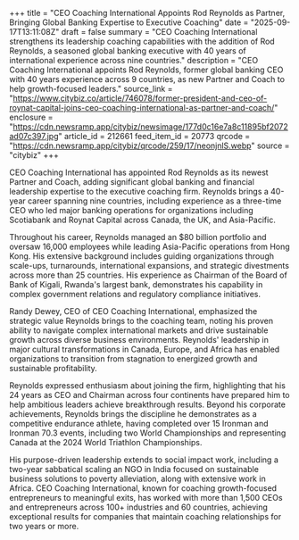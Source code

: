 +++
title = "CEO Coaching International Appoints Rod Reynolds as Partner, Bringing Global Banking Expertise to Executive Coaching"
date = "2025-09-17T13:11:08Z"
draft = false
summary = "CEO Coaching International strengthens its leadership coaching capabilities with the addition of Rod Reynolds, a seasoned global banking executive with 40 years of international experience across nine countries."
description = "CEO Coaching International appoints Rod Reynolds, former global banking CEO with 40 years experience across 9 countries, as new Partner and Coach to help growth-focused leaders."
source_link = "https://www.citybiz.co/article/746078/former-president-and-ceo-of-roynat-capital-joins-ceo-coaching-international-as-partner-and-coach/"
enclosure = "https://cdn.newsramp.app/citybiz/newsimage/177d0c16e7a8c11895bf2072ad07c397.jpg"
article_id = 212661
feed_item_id = 20773
qrcode = "https://cdn.newsramp.app/citybiz/qrcode/259/17/neonjnlS.webp"
source = "citybiz"
+++

<p>CEO Coaching International has appointed Rod Reynolds as its newest Partner and Coach, adding significant global banking and financial leadership expertise to the executive coaching firm. Reynolds brings a 40-year career spanning nine countries, including experience as a three-time CEO who led major banking operations for organizations including Scotiabank and Roynat Capital across Canada, the UK, and Asia-Pacific.</p><p>Throughout his career, Reynolds managed an $80 billion portfolio and oversaw 16,000 employees while leading Asia-Pacific operations from Hong Kong. His extensive background includes guiding organizations through scale-ups, turnarounds, international expansions, and strategic divestments across more than 25 countries. His experience as Chairman of the Board of Bank of Kigali, Rwanda's largest bank, demonstrates his capability in complex government relations and regulatory compliance initiatives.</p><p>Randy Dewey, CEO of CEO Coaching International, emphasized the strategic value Reynolds brings to the coaching team, noting his proven ability to navigate complex international markets and drive sustainable growth across diverse business environments. Reynolds' leadership in major cultural transformations in Canada, Europe, and Africa has enabled organizations to transition from stagnation to energized growth and sustainable profitability.</p><p>Reynolds expressed enthusiasm about joining the firm, highlighting that his 24 years as CEO and Chairman across four continents have prepared him to help ambitious leaders achieve breakthrough results. Beyond his corporate achievements, Reynolds brings the discipline he demonstrates as a competitive endurance athlete, having completed over 15 Ironman and Ironman 70.3 events, including two World Championships and representing Canada at the 2024 World Triathlon Championships.</p><p>His purpose-driven leadership extends to social impact work, including a two-year sabbatical scaling an NGO in India focused on sustainable business solutions to poverty alleviation, along with extensive work in Africa. CEO Coaching International, known for coaching growth-focused entrepreneurs to meaningful exits, has worked with more than 1,500 CEOs and entrepreneurs across 100+ industries and 60 countries, achieving exceptional results for companies that maintain coaching relationships for two years or more.</p>